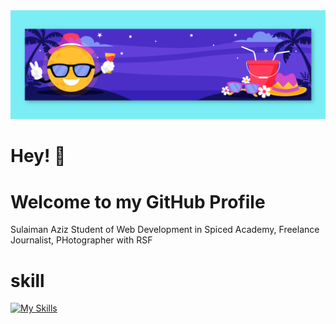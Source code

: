 <img src="9960913.jpg"/>

# Hey! 👋

# Welcome to my GitHub Profile
 Sulaiman Aziz Student of Web Development in Spiced Academy, Freelance Journalist, PHotographer with RSF


# skill
[![My Skills](https://skillicons.dev/icons?i=aws,gcp,azure,react,vue,flutter&perline=3)](https://skillicons.dev)
